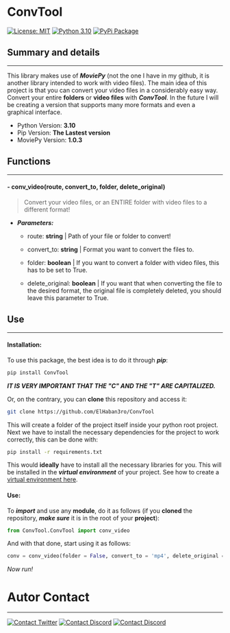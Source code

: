 # ConvTool

[![License: MIT](https://img.shields.io/badge/License-MIT-yellowgreen.svg?style=flat-square)](https://opensource.org/licenses/MIT) [![Python 3.10](https://img.shields.io/badge/Python-3.10-blue.svg?style=flat-square&logo=python)](https://www.python.org/downloads/release/python-310/) [![PyPi Package](https://img.shields.io/badge/PyPi_Package-pip_install_ConvTool-yellow.svg?style=flat-square&logo=pypi)](https://pypi.org/project/ConvTool/)




## Summary and details
---
This library makes use of ***MoviePy*** (not the one I have in my github, it is another library intended to work with video files). The main idea of this project is that you can convert your video files in a considerably easy way. Convert your entire **folders** or **video files** with ***ConvTool***. In the future I will be creating a version that supports many more formats and even a graphical interface.

- Python Version: **3.10**
- Pip Version: **The Lastest version**
- MoviePy Version: **1.0.3**





## Functions
---

#### - conv_video(route, convert_to, folder, delete_original)
> Convert your video files, or an ENTIRE folder with video files to a different format!
>

- ***Parameters:*** 
    
    - route: **string** | Path of your file or folder to convert!

    - convert_to: **string** | Format you want to convert the files to.

    - folder: **boolean** | If you want to convert a folder with video files, this has to be set to True. 

    - delete_original: **boolean** | If you want that when converting the file to the desired format, the original file is completely deleted, you should leave this parameter to True.


## Use
---

#### Installation:
To use this package, the best idea is to do it through ***pip***:
```bash
pip install ConvTool
```
***IT IS VERY IMPORTANT THAT THE "C" AND THE "T" ARE CAPITALIZED.***


Or, on the contrary, you can **clone** this repository and access it:
```bash
git clone https://github.com/ElHaban3ro/ConvTool
```

This will create a folder of the project itself inside your python root project. Next we have to install the necessary dependencies for the project to work correctly, this can be done with:
```bash
pip install -r requirements.txt 
```

This would **ideally** have to install all the necessary libraries for you. This will be installed in the ***virtual environment*** of your project. See how to create a [virtual environment here]('https://docs.python.org/3/tutorial/venv.html').


#### Use:

To ***import*** and use any **module**, do it as follows (if you **cloned** the repository, ***make sure*** it is in the root of your **project**):
```python
from ConvTool.ConvTool import conv_video
```

And with that done, start using it as follows:

```python
conv = conv_video(folder = False, convert_to = 'mp4', delete_original = True, route = r'miruta/archivo.mov')
```

*Now run!*









# Autor Contact
---

[![Contact Twitter](https://img.shields.io/badge/Twitter-ElHaban3ro-9cf.svg?style=for-the-badge&logo=twitter)](https://twitter.com/ElHaban3ro) [![Contact Discord](https://img.shields.io/badge/Discord-!%20Die()%231274-lightgray?style=for-the-badge&logo=discord)](https://discord.com) [![Contact Discord](https://img.shields.io/badge/GitHub-ElHaban3ro-lightgray?style=for-the-badge&logo=github)](https://github.com/ElHaban3ro)